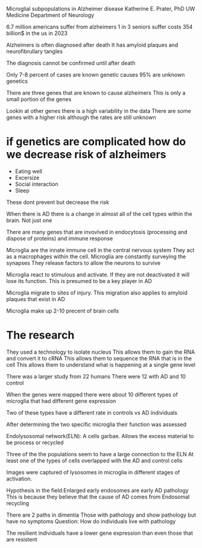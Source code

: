 Microglial subpopulations in Alzheimer disease
Katherine E. Prater, PhD
UW Medicine
Department of Neurology

6.7 million americans suffer from alzheimers
1 in 3 seniors suffer
costs 354 billion$ in the us in 2023

Alzheimers is often diagnosed after death
It has amyloid plaques and neurofibrullary tangles

The diagnosis cannot be confirmed until after death

Only 7-8 percent of cases are known genetic causes
95% are unknown genetics

There are three genes that are known to cause alzheimers
This is only a small portion of the genes

Lookin at other genes there is a high variability in the data
There are some genes with a higher risk although the rates are still unknown

# if genetics are complicated how do we decrease risk of alzheimers

- Eating well
- Excersize
- Social interaction
- Sleep

These dont prevent but decrease the risk

When there is AD there is a change in almost all of the cell types within the brain. Not just one


There are many genes that are invovlved in endocytosis (processing and dispose of proteins) and immune response

Microglia are the innate immune cell in the central nervous system
They act as a macrophages within the cell. 
Microglia are constantly surveying the synapses
They release factors to allow the neurons to survive

Microglia react to stimulous and activate. If they are not deactivated it will lose its function. This is presumed to be a key player in AD

Microglia migrate to sites of injury. 
This migration also applies to amyloid plaques that exist in AD

Microglia make up 2-10 precent of brain cells

# The research
They used a technology to isolate nucleus
This allows them to gain the RNA and convert it to cRNA
This allows them to sequence the RNA that is in the cell
This allows them to understand what is happening at a single gene level

There was a larger study from 22 humans
There were 12 with AD and 10 control

When the genes were mapped there were about 10 different types of microglia that had different gene expression

Two of these types have a different rate in controls vs AD individuals

After determining the two specific microglia their function was assessed

Endolysosomal network(ELN): A cells garbae. Allows the excess material to be process or recycled

Three of the the populations seem to have a large connection to the ELN
At least one of the types of cells overlapped with the AD and control cells


Images were captured of lysosomes in microglia in different stages of activation. 

Hypothesis in the field:Enlarged early endosomes are early AD pathology
This is because they believe that the cause of AD comes from Endosomal recycling

There are 2 paths in dimentia
Those with pathology and show pathology but have no symptoms
Question: How do individuals live with pathology


The resilient individuals have a lower gene expression than even those that are resistent



